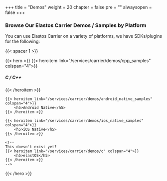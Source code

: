 

+++
title = "Demos"
weight = 20
chapter = false
pre = ""
alwaysopen = false
+++

### Browse Our Elastos Carrier Demos / Samples by Platform

You can use Elastos Carrier on a variety of platforms, we have SDKs/plugins
for the following:

{{< spacer 1 >}}

{{< hero >}}
    {{< heroitem link="/services/carrier/demos/cpp_samples" colspan="4">}}
        <h5>C / C++</h5>
    {{< /heroitem >}}
    
    {{< heroitem link="/services/carrier/demos/android_native_samples" colspan="4">}}
        <h5>Android Native</h5>
    {{< /heroitem >}}
        
    {{< heroitem link="/services/carrier/demos/ios_native_samples" colspan="4">}}
        <h5>iOS Native</h5>
    {{< /heroitem >}}
        
    <!--
    This doesn't exist yet?
    {{< heroitem link="/services/carrier/demos/c" colspan="4">}}
        <h5>elastOS</h5>
    {{< /heroitem >}}
    -->
{{< /hero >}}
